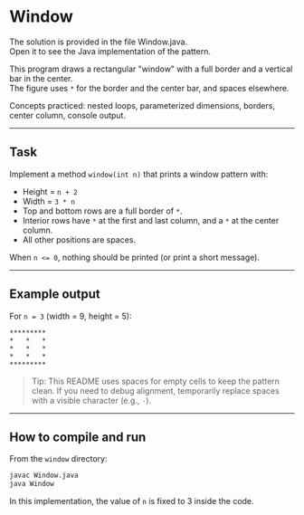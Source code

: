# Window

The solution is provided in the file Window.java.  
Open it to see the Java implementation of the pattern.

This program draws a rectangular "window" with a full border and a vertical bar in the center.  
The figure uses `*` for the border and the center bar, and spaces elsewhere.

Concepts practiced: nested loops, parameterized dimensions, borders, center column, console output.

---

## Task

Implement a method `window(int n)` that prints a window pattern with:
- Height = `n + 2`
- Width  = `3 * n`
- Top and bottom rows are a full border of `*`.
- Interior rows have `*` at the first and last column, and a `*` at the center column.
- All other positions are spaces.

When `n <= 0`, nothing should be printed (or print a short message).

---

## Example output

For `n = 3` (width = 9, height = 5):

```
*********
*   *   *
*   *   *
*   *   *
*********
```

> Tip: This README uses spaces for empty cells to keep the pattern clean. If you need to debug alignment, temporarily replace spaces with a visible character (e.g., `·`).

---

## How to compile and run

From the `window` directory:

```bash
javac Window.java
java Window
```

In this implementation, the value of `n` is fixed to 3 inside the code.
